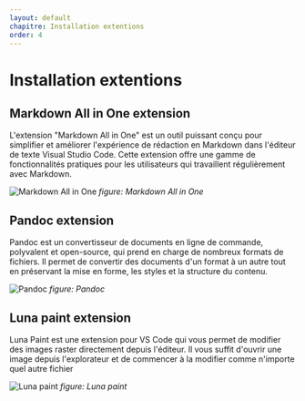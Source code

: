 ```yaml
---
layout: default
chapitre: Installation extentions
order: 4
---
```


# Installation extentions

## Markdown All in One extension

L'extension "Markdown All in One" est un outil puissant conçu pour simplifier et améliorer l'expérience de rédaction en Markdown dans l'éditeur de texte Visual Studio Code. Cette extension offre une gamme de fonctionnalités pratiques pour les utilisateurs qui travaillent régulièrement avec Markdown.

![Markdown All in One](./installation-extentions/images/markdown.png)
*figure: Markdown All in One*

## Pandoc extension

Pandoc est un convertisseur de documents en ligne de commande, polyvalent et open-source, qui prend en charge de nombreux formats de fichiers. Il permet de convertir des documents d'un format à un autre tout en préservant la mise en forme, les styles et la structure du contenu.

![Pandoc](./installation-extentions/images/pandoc.jpeg)
*figure: Pandoc*

## Luna paint extension

Luna Paint est une extension pour VS Code qui vous permet de modifier des images raster directement depuis l'éditeur. Il vous suffit d'ouvrir une image depuis l'explorateur et de commencer à la modifier comme n'importe quel autre fichier

![Luna paint](./installation-extentions/images/luna.png)
*figure: Luna paint*

<!-- new slide -->
